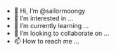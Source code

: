 - 👋 Hi, I’m @sailormoongy
- 👀 I’m interested in ...
- 🌱 I’m currently learning ...
- 💞️ I’m looking to collaborate on ...
- 📫 How to reach me ...

<!---
sailormoongy/sailormoongy is a ✨ special ✨ repository because its `README.md` (this file) appears on your GitHub profile.
You can click the Preview link to take a look at your changes.
--->
